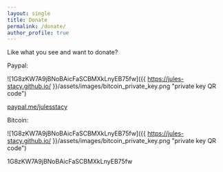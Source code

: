 ```yaml
---
layout: single
title: Donate
permalink: /donate/
author_profile: true
---
```


Like what you see and want to donate? 

Paypal:

![1G8zKW7A9jBNoBAicFaSCBMXkLnyEB75fw]({{ https://jules-stacy.github.io/ }}/assets/images/bitcoin_private_key.png "private key QR code")

[paypal.me/julesstacy](https://www.paypal.com/paypalme/julesstacy/5USD)

Bitcoin:

![1G8zKW7A9jBNoBAicFaSCBMXkLnyEB75fw]({{ https://jules-stacy.github.io/ }}/assets/images/bitcoin_private_key.png "private key QR code")

1G8zKW7A9jBNoBAicFaSCBMXkLnyEB75fw